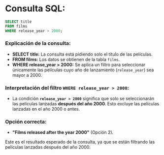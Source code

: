 # **Consulta SQL:**

```sql
SELECT title
FROM films
WHERE release_year > 2000;
```

### **Explicación de la consulta:**
- **SELECT title:** La consulta está pidiendo solo el título de las películas.
- **FROM films:** Los datos se obtienen de la tabla `films`.
- **WHERE release_year > 2000:** Se aplica un filtro para seleccionar únicamente las películas cuyo año de lanzamiento (`release_year`) sea mayor a 2000.

### **Interpretación del filtro `WHERE release_year > 2000`:**
- La condición **`release_year > 2000`** significa que solo se seleccionarán las películas lanzadas **después del año 2000**. Esto excluye las películas lanzadas en el año 2000 o antes.

### **Opción correcta:**
- **"Films released after the year 2000"** (Opción 2).

Este es el resultado esperado de la consulta, ya que se están filtrando las películas lanzadas después del año 2000.